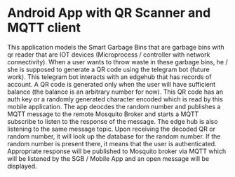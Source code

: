 # Android App with QR Scanner and MQTT client 

This application models the Smart Garbage Bins that are garbage bins with qr reader that are IOT devices (Microprocess / controller with network connectivity). When a user wants to throw waste in these garbage bins, he / she is supposed to generate a QR code using the telegram bot (future work). This telegram bot interacts with an edgehub that has records of account. A QR code is generated only when the user will have sufficient balance (the balance is an arbitrary number for now). This QR code has an auth key or a randomly generated character encoded which is read by this mobile application. The app deocdes the random number and publishes a MQTT message to the remote Mosquito Broker and starts a MQTT subscribe to listen to the response of the message. The edge hub is also listening to the same message topic. Upon receiving the decoded QR or random number, it will look up the database for the random number. If the random number is present there, it means that the user is authenticated. Appropriate response will be published to Mosquito broker via MQTT which will be listened by the SGB / Mobile App and an open message will be displayed.
